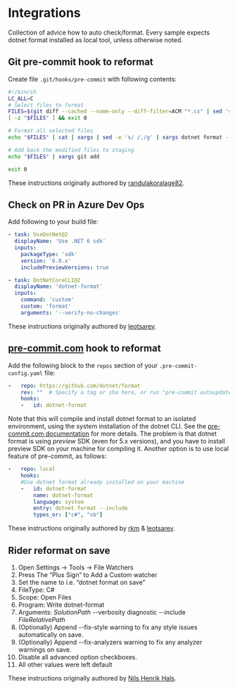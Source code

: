 # Integrations
Collection of advice how to auto check/format. Every sample expects dotnet format installed as local tool, unless otherwise noted.

## Git pre-commit hook to reformat

Create file `.git/hooks/pre-commit` with following contents:
```sh
#!/bin/sh
LC_ALL=C
# Select files to format
FILES=$(git diff --cached --name-only --diff-filter=ACM "*.cs" | sed 's| |\\ |g')
[ -z "$FILES" ] && exit 0

# Format all selected files
echo "$FILES" | cat | xargs | sed -e 's/ /,/g' | xargs dotnet format --include

# Add back the modified files to staging
echo "$FILES" | xargs git add

exit 0

```

These instructions originally authored by [randulakoralage82](https://medium.com/@randulakoralage82/format-your-net-code-with-git-hooks-a0dc33f68048).


## Check on PR in Azure Dev Ops

Add following to your build file:

```yaml
- task: UseDotNet@2
  displayName: 'Use .NET 6 sdk'
  inputs:
    packageType: 'sdk'
    version: '6.0.x'
    includePreviewVersions: true

- task: DotNetCoreCLI@2
  displayName: 'dotnet-format'
  inputs:
    command: 'custom'
    custom: 'format'
    arguments: '--verify-no-changes'
```

These instructions originally authored by [leotsarev](https://github.com/joinrpg/joinrpg-net/).


## [pre-commit.com](https://pre-commit.com/) hook to reformat

Add the following block to the `repos` section of your `.pre-commit-config.yaml` file:

```yaml
-   repo: https://github.com/dotnet/format
    rev: ""  # Specify a tag or sha here, or run "pre-commit autoupdate"
    hooks:
    -   id: dotnet-format
```
Note that this will compile and install dotnet format to an isolated environment, using the system installation of the dotnet CLI. See the [pre-commit.com documentation](https://pre-commit.com/#dotnet) for more details. The problem is that dotnet format is using *preview* SDK (even for 5.x versions), and you have to install preview SDK on your machine for compiling it. Another option is to use local feature of pre-commit, as follows:

```yaml
-   repo: local
    hooks:
    #Use dotnet format already installed on your machine
    -   id: dotnet-format
        name: dotnet-format
        language: system 
        entry: dotnet format --include 
        types_or: ["c#", "vb"]
```

These instructions originally authored by [rkm](https://github.com/rkm) & [leotsarev](https://github.com/joinrpg/joinrpg-net/).


## Rider reformat on save

1. Open Settings -> Tools -> File Watchers
1. Press The “Plus Sign” to Add a Custom watcher
1. Set the name to i.e. “dotnet format on save”
1. FileType: C#
1. Scope: Open Files
1. Program: Write dotnet-format
1. Arguments: $SolutionPath$ --verbosity diagnostic --include $FileRelativePath$
1. (Optionally) Append --fix-style warning to fix any style issues automatically on save.
1. (Optionally) Append --fix-analyzers warning to fix any analyzer warnings on save.
1. Disable all advanced option checkboxes.
1. All other values were left default

These instructions originally authored by [Nils Henrik Hals](https://strepto.github.io/Pause/blog/dotnet-format-rider/).
